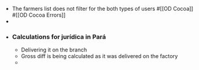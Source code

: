 - The farmers list does not filter for the both types of users #[[OD Cocoa]] #[[OD Cocoa Errors]]
-
- ### Calculations for jurídica in Pará
	- Delivering it on the branch
	- Gross diff is being calculated as it was delivered on the factory
	-